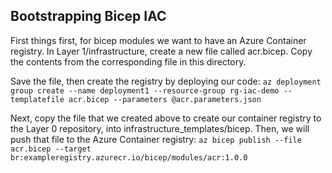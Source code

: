 ## Bootstrapping Bicep IAC

First things first, for bicep modules we want to have an Azure Container registry. In Layer 1/infrastructure, create a new file called acr.bicep. Copy the contents from the corresponding file in this directory.

Save the file, then create the registry by deploying our code: `az deployment group create --name deployment1 --resource-group rg-iac-demo --templatefile acr.bicep --parameters @acr.parameters.json` 

Next, copy the file that we created above to create our container registry to the Layer 0 repository, into infrastructure_templates/bicep. Then, we will push that file to the Azure Container registry: `az bicep publish --file acr.bicep --target br:exampleregistry.azurecr.io/bicep/modules/acr:1.0.0`  

